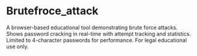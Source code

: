 # Brutefroce_attack
A browser-based educational tool demonstrating brute force attacks. Shows password cracking in real-time with attempt tracking and statistics. Limited to 4-character passwords for performance. For legal educational use only.
